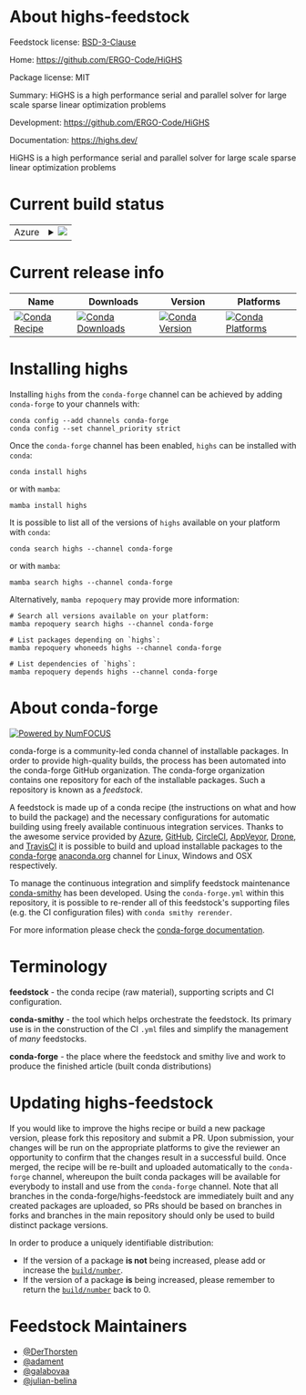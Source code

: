 About highs-feedstock
=====================

Feedstock license: [BSD-3-Clause](https://github.com/conda-forge/highs-feedstock/blob/main/LICENSE.txt)

Home: https://github.com/ERGO-Code/HiGHS

Package license: MIT

Summary: HiGHS is a high performance serial and parallel solver for large scale sparse linear optimization problems

Development: https://github.com/ERGO-Code/HiGHS

Documentation: https://highs.dev/

HiGHS is a high performance serial and parallel solver for large scale sparse linear optimization problems

Current build status
====================


<table>
    
  <tr>
    <td>Azure</td>
    <td>
      <details>
        <summary>
          <a href="https://dev.azure.com/conda-forge/feedstock-builds/_build/latest?definitionId=19698&branchName=main">
            <img src="https://dev.azure.com/conda-forge/feedstock-builds/_apis/build/status/highs-feedstock?branchName=main">
          </a>
        </summary>
        <table>
          <thead><tr><th>Variant</th><th>Status</th></tr></thead>
          <tbody><tr>
              <td>linux_64</td>
              <td>
                <a href="https://dev.azure.com/conda-forge/feedstock-builds/_build/latest?definitionId=19698&branchName=main">
                  <img src="https://dev.azure.com/conda-forge/feedstock-builds/_apis/build/status/highs-feedstock?branchName=main&jobName=linux&configuration=linux%20linux_64_" alt="variant">
                </a>
              </td>
            </tr><tr>
              <td>linux_aarch64</td>
              <td>
                <a href="https://dev.azure.com/conda-forge/feedstock-builds/_build/latest?definitionId=19698&branchName=main">
                  <img src="https://dev.azure.com/conda-forge/feedstock-builds/_apis/build/status/highs-feedstock?branchName=main&jobName=linux&configuration=linux%20linux_aarch64_" alt="variant">
                </a>
              </td>
            </tr><tr>
              <td>linux_ppc64le</td>
              <td>
                <a href="https://dev.azure.com/conda-forge/feedstock-builds/_build/latest?definitionId=19698&branchName=main">
                  <img src="https://dev.azure.com/conda-forge/feedstock-builds/_apis/build/status/highs-feedstock?branchName=main&jobName=linux&configuration=linux%20linux_ppc64le_" alt="variant">
                </a>
              </td>
            </tr><tr>
              <td>osx_64</td>
              <td>
                <a href="https://dev.azure.com/conda-forge/feedstock-builds/_build/latest?definitionId=19698&branchName=main">
                  <img src="https://dev.azure.com/conda-forge/feedstock-builds/_apis/build/status/highs-feedstock?branchName=main&jobName=osx&configuration=osx%20osx_64_" alt="variant">
                </a>
              </td>
            </tr><tr>
              <td>osx_arm64</td>
              <td>
                <a href="https://dev.azure.com/conda-forge/feedstock-builds/_build/latest?definitionId=19698&branchName=main">
                  <img src="https://dev.azure.com/conda-forge/feedstock-builds/_apis/build/status/highs-feedstock?branchName=main&jobName=osx&configuration=osx%20osx_arm64_" alt="variant">
                </a>
              </td>
            </tr><tr>
              <td>win_64</td>
              <td>
                <a href="https://dev.azure.com/conda-forge/feedstock-builds/_build/latest?definitionId=19698&branchName=main">
                  <img src="https://dev.azure.com/conda-forge/feedstock-builds/_apis/build/status/highs-feedstock?branchName=main&jobName=win&configuration=win%20win_64_" alt="variant">
                </a>
              </td>
            </tr>
          </tbody>
        </table>
      </details>
    </td>
  </tr>
</table>

Current release info
====================

| Name | Downloads | Version | Platforms |
| --- | --- | --- | --- |
| [![Conda Recipe](https://img.shields.io/badge/recipe-highs-green.svg)](https://anaconda.org/conda-forge/highs) | [![Conda Downloads](https://img.shields.io/conda/dn/conda-forge/highs.svg)](https://anaconda.org/conda-forge/highs) | [![Conda Version](https://img.shields.io/conda/vn/conda-forge/highs.svg)](https://anaconda.org/conda-forge/highs) | [![Conda Platforms](https://img.shields.io/conda/pn/conda-forge/highs.svg)](https://anaconda.org/conda-forge/highs) |

Installing highs
================

Installing `highs` from the `conda-forge` channel can be achieved by adding `conda-forge` to your channels with:

```
conda config --add channels conda-forge
conda config --set channel_priority strict
```

Once the `conda-forge` channel has been enabled, `highs` can be installed with `conda`:

```
conda install highs
```

or with `mamba`:

```
mamba install highs
```

It is possible to list all of the versions of `highs` available on your platform with `conda`:

```
conda search highs --channel conda-forge
```

or with `mamba`:

```
mamba search highs --channel conda-forge
```

Alternatively, `mamba repoquery` may provide more information:

```
# Search all versions available on your platform:
mamba repoquery search highs --channel conda-forge

# List packages depending on `highs`:
mamba repoquery whoneeds highs --channel conda-forge

# List dependencies of `highs`:
mamba repoquery depends highs --channel conda-forge
```


About conda-forge
=================

[![Powered by
NumFOCUS](https://img.shields.io/badge/powered%20by-NumFOCUS-orange.svg?style=flat&colorA=E1523D&colorB=007D8A)](https://numfocus.org)

conda-forge is a community-led conda channel of installable packages.
In order to provide high-quality builds, the process has been automated into the
conda-forge GitHub organization. The conda-forge organization contains one repository
for each of the installable packages. Such a repository is known as a *feedstock*.

A feedstock is made up of a conda recipe (the instructions on what and how to build
the package) and the necessary configurations for automatic building using freely
available continuous integration services. Thanks to the awesome service provided by
[Azure](https://azure.microsoft.com/en-us/services/devops/), [GitHub](https://github.com/),
[CircleCI](https://circleci.com/), [AppVeyor](https://www.appveyor.com/),
[Drone](https://cloud.drone.io/welcome), and [TravisCI](https://travis-ci.com/)
it is possible to build and upload installable packages to the
[conda-forge](https://anaconda.org/conda-forge) [anaconda.org](https://anaconda.org/)
channel for Linux, Windows and OSX respectively.

To manage the continuous integration and simplify feedstock maintenance
[conda-smithy](https://github.com/conda-forge/conda-smithy) has been developed.
Using the ``conda-forge.yml`` within this repository, it is possible to re-render all of
this feedstock's supporting files (e.g. the CI configuration files) with ``conda smithy rerender``.

For more information please check the [conda-forge documentation](https://conda-forge.org/docs/).

Terminology
===========

**feedstock** - the conda recipe (raw material), supporting scripts and CI configuration.

**conda-smithy** - the tool which helps orchestrate the feedstock.
                   Its primary use is in the construction of the CI ``.yml`` files
                   and simplify the management of *many* feedstocks.

**conda-forge** - the place where the feedstock and smithy live and work to
                  produce the finished article (built conda distributions)


Updating highs-feedstock
========================

If you would like to improve the highs recipe or build a new
package version, please fork this repository and submit a PR. Upon submission,
your changes will be run on the appropriate platforms to give the reviewer an
opportunity to confirm that the changes result in a successful build. Once
merged, the recipe will be re-built and uploaded automatically to the
`conda-forge` channel, whereupon the built conda packages will be available for
everybody to install and use from the `conda-forge` channel.
Note that all branches in the conda-forge/highs-feedstock are
immediately built and any created packages are uploaded, so PRs should be based
on branches in forks and branches in the main repository should only be used to
build distinct package versions.

In order to produce a uniquely identifiable distribution:
 * If the version of a package **is not** being increased, please add or increase
   the [``build/number``](https://docs.conda.io/projects/conda-build/en/latest/resources/define-metadata.html#build-number-and-string).
 * If the version of a package **is** being increased, please remember to return
   the [``build/number``](https://docs.conda.io/projects/conda-build/en/latest/resources/define-metadata.html#build-number-and-string)
   back to 0.

Feedstock Maintainers
=====================

* [@DerThorsten](https://github.com/DerThorsten/)
* [@adament](https://github.com/adament/)
* [@galabovaa](https://github.com/galabovaa/)
* [@julian-belina](https://github.com/julian-belina/)

